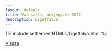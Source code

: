 ```yaml
---
layout: default
title: Választási névjegyzék 2022
description: Ligetfalva
---
```


{% include settlementHTMLs/Ligetfalva.html %}

[Vissza](./)